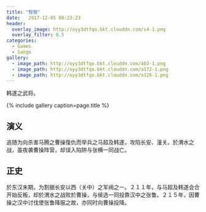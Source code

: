 ```yaml
---
title: "程银"
date:   2017-12-05 08:23:23
header:
  overlay_image: http://oyy3dtfqo.bkt.clouddn.com/s4-1.png
  overlay_filter: 0.5
categories:
  - Games
  - Sango
gallery:
  - image_path: http://oyy3dtfqo.bkt.clouddn.com/402-1.png
  - image_path: http://oyy3dtfqo.bkt.clouddn.com/a172-1.png
  - image_path: http://oyy3dtfqo.bkt.clouddn.com/a126-1.png
---
```


韩遂之武将。

{% include gallery caption=page.title %}

## 演义

追随为向杀害马腾之曹操復仇而举兵之马超及韩遂，攻陷长安、潼关。於渭水之战，虽夜袭曹操阵营，却误入陷阱与张横一同战亡。

## 正史

於东汉末期，为割据长安以西（关中）之军阀之一。２１１年，与马超及韩遂会合开始反叛，却於渭水之战败於曹操，与侯选一同投靠汉中之张鲁。２１５年，因曹操之汉中讨伐使张鲁降服之故，亦同时向曹操投降。